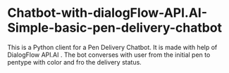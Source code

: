 # Chatbot-with-dialogFlow-API.AI-Simple-basic-pen-delivery-chatbot
 This is a Python client for a Pen Delivery Chatbot. It is made with help of DialogFlow API.AI . 
 The bot converses with user from the initial pen to pentype with color and fro the delivery status.
 
 
